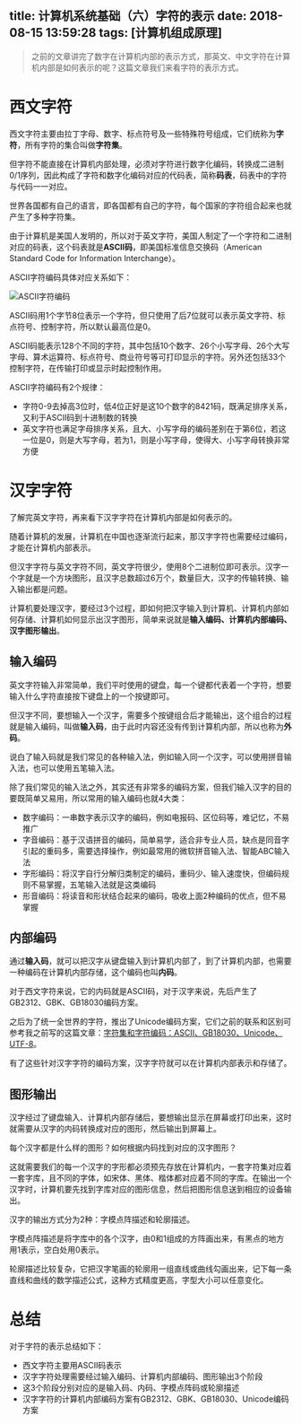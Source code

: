 title: 计算机系统基础（六）字符的表示
date: 2018-08-15 13:59:28
tags: [计算机组成原理]
---

> 之前的文章讲完了数字在计算机内部的表示方式，那英文、中文字符在计算机内部是如何表示的呢？这篇文章我们来看字符的表示方式。

# 西文字符

西文字符主要由拉丁字母、数字、标点符号及一些特殊符号组成，它们统称为**字符**，所有字符的集合叫做**字符集**。

但字符不能直接在计算机内部处理，必须对字符进行数字化编码，转换成二进制0/1序列，因此构成了字符和数字化编码对应的代码表，简称**码表**，码表中的字符与代码一一对应。

世界各国都有自己的语言，即各国都有自己的字符，每个国家的字符组合起来也就产生了多种字符集。

由于计算机是美国人发明的，所以对于英文字符，美国人制定了一个字符和二进制对应的码表，这个码表就是**ASCII码**，即美国标准信息交换码（American Standard Code for Information Interchange）。

<!-- more -->

ASCII字符编码具体对应关系如下：

![ASCII字符编码](https://kaito-blog-1253469779.cos.ap-beijing.myqcloud.com/1527575706.png?imageMogr2/thumbnail/!70p)

ASCII码用1个字节8位表示一个字符，但只使用了后7位就可以表示英文字符、标点符号、控制字符，所以默认最高位是0。

ASCII码能表示128个不同的字符，其中包括10个数字、26个小写字母、26个大写字母、算术运算符、标点符号、商业符号等可打印显示的字符。另外还包括33个控制字符，在传输打印或显示时起控制作用。

ASCII字符编码有2个规律：

- 字符0-9去掉高3位时，低4位正好是这10个数字的8421码，既满足排序关系，又利于ASCII码到十进制数的转换
- 英文字符也满足字母排序关系，且大、小写字母的编码差别在于第6位，若这一位是0，则是大写字母，若为1，则是小写字母，使得大、小写字母转换非常方便

# 汉字字符

了解完英文字符，再来看下汉字字符在计算机内部是如何表示的。

随着计算机的发展，计算机在中国也逐渐流行起来，那汉字字符也需要经过编码，才能在计算机内部表示。

但汉字字符与英文字符不同，英文字符很少，使用8个二进制位即可表示。汉字一个字就是一个方块图形，且汉字总数超过6万个，数量巨大，汉字的传输转换、输入输出都是问题。

计算机要处理汉字，要经过3个过程，即如何把汉字输入到计算机、计算机内部如何存储、计算机如何显示出汉字图形，简单来说就是**输入编码、计算机内部编码、汉字图形输出**。

## 输入编码

英文字符输入非常简单，我们平时使用的键盘，每一个键都代表着一个字符，想要输入什么字符直接按下键盘上的一个按键即可。

但汉字不同，要想输入一个汉字，需要多个按键组合后才能输出，这个组合的过程就是输入编码，叫做**输入码**，由于此时内容还没有传到计算机内部，所以也称为**外码**。

说白了输入码就是我们常见的各种输入法，例如输入同一个汉字，可以使用拼音输入法，也可以使用五笔输入法。

除了我们常见的输入法之外，其实还有非常多的编码方案，但我们输入汉字的目的要既简单又易用，所以常用的输入编码也就4大类：

- 数字编码：一串数字表示汉字的编码，例如电报码、区位码等，难记忆，不易推广
- 字音编码：基于汉语拼音的编码，简单易学，适合非专业人员，缺点是同音字引起的重码多，需要选择操作，例如最常用的微软拼音输入法、智能ABC输入法
- 字形编码：将汉字自行分解归类制定的编码，重码少、输入速度快，但编码规则不易掌握，五笔输入法就是这类编码
- 形音编码：将读音和形状结合起来的编码，吸收上面2种编码的优点，但不易掌握

## 内部编码

通过**输入码**，就可以把汉字从键盘输入到计算机内部了，到了计算机内部，也需要一种编码在计算机内部存储，这个编码也叫**内码**。

对于西文字符来说，它的内码就是ASCII码，对于汉字来说，先后产生了GB2312、GBK、GB18030编码方案。

之后为了统一全世界的字符，推出了Unicode编码方案，它们之前的联系和区别可参考我之前写的这篇文章：[字符集和字符编码：ASCII、GB18030、Unicode、UTF-8](http://kaito-kidd.com/2018/05/30/ascii-gb18030-unicode-utf8/)。

有了这些针对汉字字符的编码方案，汉字字符就可以在计算机内部表示和存储了。

## 图形输出

汉字经过了键盘输入、计算机内部存储后，要想输出显示在屏幕或打印出来，这时就需要从汉字的内码转换成对应的图形，然后输出到屏幕上。

每个汉字都是什么样的图形？如何根据内码找到对应的汉字图形？

这就需要我们的每一个汉字的字形都必须预先存放在计算机内，一套字符集对应着一套字库，且不同的字体，如宋体、黑体、楷体都对应着不同的字库。在输出一个汉字时，计算机要先找到字库对应的图形信息，然后把图形信息送到相应的设备输出。

汉字的输出方式分为2种：字模点阵描述和轮廓描述。

字模点阵描述是将字库中的各个汉字，由0和1组成的方阵画出来，有黑点的地方用1表示，空白处用0表示。

轮廓描述比较复杂，它把汉字笔画的轮廓用一组直线或曲线勾画出来，记下每一条直线和曲线的数学描述公式，这种方式精度更高，字型大小可以任意变化。

# 总结

对于字符的表示总结如下：

- 西文字符主要用ASCII码表示
- 汉字字符处理需要经过输入编码、计算机内部编码、图形输出3个阶段
- 这3个阶段分别对应的是输入码、内码、字模点阵码或轮廓描述
- 汉字字符的计算机内部编码方案有GB2312、GBK、GB18030、Unicode编码方案




